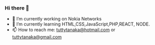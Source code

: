 ### Hi there 👋


- 🔭 I’m currently working on Nokia Networks
- 🌱 I’m currently learning HTML,CSS,JavaScript,PHP,REACT, NODE.
- 📫 How to reach me: tuttytanaka@hotmail.com or tuttytanaka@gmail.com


